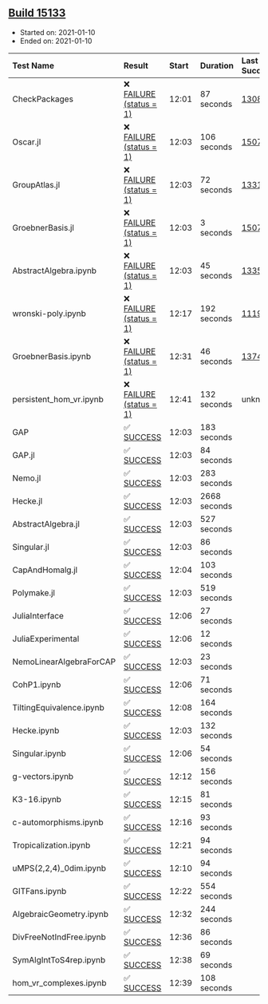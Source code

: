 ## [Build 15133](https://oscarci.mathematik.uni-kl.de/job/oscar/15133/)

* Started on: 2021-01-10
* Ended on: 2021-01-10

| Test Name    | Result | Start | Duration | Last Success | First Failure |
|:-------------|:-------|:------|:---------|:-------------|:--------------|
| CheckPackages | ❌ [FAILURE (status = 1)](https://oscarci.mathematik.uni-kl.de/job/oscar/15133/artifact/logs/build-15133/CheckPackages.log) | 12:01 | 87 seconds | [13085](https://oscarci.mathematik.uni-kl.de/job/oscar/13085/) | [13086](https://oscarci.mathematik.uni-kl.de/job/oscar/13086/) |
| Oscar.jl | ❌ [FAILURE (status = 1)](https://oscarci.mathematik.uni-kl.de/job/oscar/15133/artifact/logs/build-15133/Oscar.jl.log) | 12:03 | 106 seconds | [15079](https://oscarci.mathematik.uni-kl.de/job/oscar/15079/) | [15080](https://oscarci.mathematik.uni-kl.de/job/oscar/15080/) |
| GroupAtlas.jl | ❌ [FAILURE (status = 1)](https://oscarci.mathematik.uni-kl.de/job/oscar/15133/artifact/logs/build-15133/GroupAtlas.jl.log) | 12:03 | 72 seconds | [13311](https://oscarci.mathematik.uni-kl.de/job/oscar/13311/) | [13312](https://oscarci.mathematik.uni-kl.de/job/oscar/13312/) |
| GroebnerBasis.jl | ❌ [FAILURE (status = 1)](https://oscarci.mathematik.uni-kl.de/job/oscar/15133/artifact/logs/build-15133/GroebnerBasis.jl.log) | 12:03 | 3 seconds | [15079](https://oscarci.mathematik.uni-kl.de/job/oscar/15079/) | [15080](https://oscarci.mathematik.uni-kl.de/job/oscar/15080/) |
| AbstractAlgebra.ipynb | ❌ [FAILURE (status = 1)](https://oscarci.mathematik.uni-kl.de/job/oscar/15133/artifact/logs/build-15133/AbstractAlgebra.ipynb.log) | 12:03 | 45 seconds | [13355](https://oscarci.mathematik.uni-kl.de/job/oscar/13355/) | [13356](https://oscarci.mathematik.uni-kl.de/job/oscar/13356/) |
| wronski-poly.ipynb | ❌ [FAILURE (status = 1)](https://oscarci.mathematik.uni-kl.de/job/oscar/15133/artifact/logs/build-15133/wronski-poly.ipynb.log) | 12:17 | 192 seconds | [11192](https://oscarci.mathematik.uni-kl.de/job/oscar/11192/) | [11193](https://oscarci.mathematik.uni-kl.de/job/oscar/11193/) |
| GroebnerBasis.ipynb | ❌ [FAILURE (status = 1)](https://oscarci.mathematik.uni-kl.de/job/oscar/15133/artifact/logs/build-15133/GroebnerBasis.ipynb.log) | 12:31 | 46 seconds | [13748](https://oscarci.mathematik.uni-kl.de/job/oscar/13748/) | [13749](https://oscarci.mathematik.uni-kl.de/job/oscar/13749/) |
| persistent_hom_vr.ipynb | ❌ [FAILURE (status = 1)](https://oscarci.mathematik.uni-kl.de/job/oscar/15133/artifact/logs/build-15133/persistent_hom_vr.ipynb.log) | 12:41 | 132 seconds | unknown | unknown |
| GAP | ✅ [SUCCESS](https://oscarci.mathematik.uni-kl.de/job/oscar/15133/artifact/logs/build-15133/GAP.log) | 12:03 | 183 seconds |  |  |
| GAP.jl | ✅ [SUCCESS](https://oscarci.mathematik.uni-kl.de/job/oscar/15133/artifact/logs/build-15133/GAP.jl.log) | 12:03 | 84 seconds |  |  |
| Nemo.jl | ✅ [SUCCESS](https://oscarci.mathematik.uni-kl.de/job/oscar/15133/artifact/logs/build-15133/Nemo.jl.log) | 12:03 | 283 seconds |  |  |
| Hecke.jl | ✅ [SUCCESS](https://oscarci.mathematik.uni-kl.de/job/oscar/15133/artifact/logs/build-15133/Hecke.jl.log) | 12:03 | 2668 seconds |  |  |
| AbstractAlgebra.jl | ✅ [SUCCESS](https://oscarci.mathematik.uni-kl.de/job/oscar/15133/artifact/logs/build-15133/AbstractAlgebra.jl.log) | 12:03 | 527 seconds |  |  |
| Singular.jl | ✅ [SUCCESS](https://oscarci.mathematik.uni-kl.de/job/oscar/15133/artifact/logs/build-15133/Singular.jl.log) | 12:03 | 86 seconds |  |  |
| CapAndHomalg.jl | ✅ [SUCCESS](https://oscarci.mathematik.uni-kl.de/job/oscar/15133/artifact/logs/build-15133/CapAndHomalg.jl.log) | 12:04 | 103 seconds |  |  |
| Polymake.jl | ✅ [SUCCESS](https://oscarci.mathematik.uni-kl.de/job/oscar/15133/artifact/logs/build-15133/Polymake.jl.log) | 12:03 | 519 seconds |  |  |
| JuliaInterface | ✅ [SUCCESS](https://oscarci.mathematik.uni-kl.de/job/oscar/15133/artifact/logs/build-15133/JuliaInterface.log) | 12:06 | 27 seconds |  |  |
| JuliaExperimental | ✅ [SUCCESS](https://oscarci.mathematik.uni-kl.de/job/oscar/15133/artifact/logs/build-15133/JuliaExperimental.log) | 12:06 | 12 seconds |  |  |
| NemoLinearAlgebraForCAP | ✅ [SUCCESS](https://oscarci.mathematik.uni-kl.de/job/oscar/15133/artifact/logs/build-15133/NemoLinearAlgebraForCAP.log) | 12:03 | 23 seconds |  |  |
| CohP1.ipynb | ✅ [SUCCESS](https://oscarci.mathematik.uni-kl.de/job/oscar/15133/artifact/logs/build-15133/CohP1.ipynb.log) | 12:06 | 71 seconds |  |  |
| TiltingEquivalence.ipynb | ✅ [SUCCESS](https://oscarci.mathematik.uni-kl.de/job/oscar/15133/artifact/logs/build-15133/TiltingEquivalence.ipynb.log) | 12:08 | 164 seconds |  |  |
| Hecke.ipynb | ✅ [SUCCESS](https://oscarci.mathematik.uni-kl.de/job/oscar/15133/artifact/logs/build-15133/Hecke.ipynb.log) | 12:03 | 132 seconds |  |  |
| Singular.ipynb | ✅ [SUCCESS](https://oscarci.mathematik.uni-kl.de/job/oscar/15133/artifact/logs/build-15133/Singular.ipynb.log) | 12:06 | 54 seconds |  |  |
| g-vectors.ipynb | ✅ [SUCCESS](https://oscarci.mathematik.uni-kl.de/job/oscar/15133/artifact/logs/build-15133/g-vectors.ipynb.log) | 12:12 | 156 seconds |  |  |
| K3-16.ipynb | ✅ [SUCCESS](https://oscarci.mathematik.uni-kl.de/job/oscar/15133/artifact/logs/build-15133/K3-16.ipynb.log) | 12:15 | 81 seconds |  |  |
| c-automorphisms.ipynb | ✅ [SUCCESS](https://oscarci.mathematik.uni-kl.de/job/oscar/15133/artifact/logs/build-15133/c-automorphisms.ipynb.log) | 12:16 | 93 seconds |  |  |
| Tropicalization.ipynb | ✅ [SUCCESS](https://oscarci.mathematik.uni-kl.de/job/oscar/15133/artifact/logs/build-15133/Tropicalization.ipynb.log) | 12:21 | 94 seconds |  |  |
| uMPS(2,2,4)_0dim.ipynb | ✅ [SUCCESS](https://oscarci.mathematik.uni-kl.de/job/oscar/15133/artifact/logs/build-15133/uMPS-2-2-4-_0dim.ipynb.log) | 12:10 | 94 seconds |  |  |
| GITFans.ipynb | ✅ [SUCCESS](https://oscarci.mathematik.uni-kl.de/job/oscar/15133/artifact/logs/build-15133/GITFans.ipynb.log) | 12:22 | 554 seconds |  |  |
| AlgebraicGeometry.ipynb | ✅ [SUCCESS](https://oscarci.mathematik.uni-kl.de/job/oscar/15133/artifact/logs/build-15133/AlgebraicGeometry.ipynb.log) | 12:32 | 244 seconds |  |  |
| DivFreeNotIndFree.ipynb | ✅ [SUCCESS](https://oscarci.mathematik.uni-kl.de/job/oscar/15133/artifact/logs/build-15133/DivFreeNotIndFree.ipynb.log) | 12:36 | 86 seconds |  |  |
| SymAlgIntToS4rep.ipynb | ✅ [SUCCESS](https://oscarci.mathematik.uni-kl.de/job/oscar/15133/artifact/logs/build-15133/SymAlgIntToS4rep.ipynb.log) | 12:38 | 69 seconds |  |  |
| hom_vr_complexes.ipynb | ✅ [SUCCESS](https://oscarci.mathematik.uni-kl.de/job/oscar/15133/artifact/logs/build-15133/hom_vr_complexes.ipynb.log) | 12:39 | 108 seconds |  |  |
